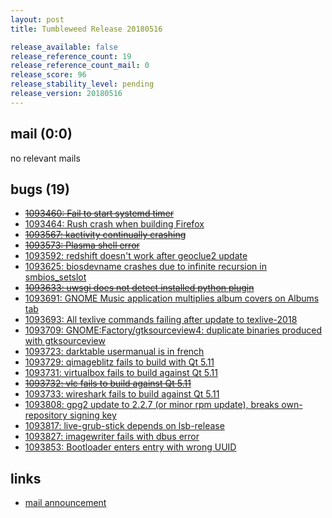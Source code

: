 ```yaml
---
layout: post
title: Tumbleweed Release 20180516

release_available: false
release_reference_count: 19
release_reference_count_mail: 0
release_score: 96
release_stability_level: pending
release_version: 20180516
---
```


## mail (0:0)

no relevant mails

## bugs (19)

<!--more-->

- ~~[1093460: Fail to start systemd timer](https://bugzilla.opensuse.org/show_bug.cgi?id=1093460)~~
- [1093464: Rush crash when building Firefox](https://bugzilla.opensuse.org/show_bug.cgi?id=1093464)
- ~~[1093567: kactivity continually crashing](https://bugzilla.opensuse.org/show_bug.cgi?id=1093567)~~
- ~~[1093573: Plasma shell error](https://bugzilla.opensuse.org/show_bug.cgi?id=1093573)~~
- [1093592: redshift doesn't work after geoclue2 update](https://bugzilla.opensuse.org/show_bug.cgi?id=1093592)
- [1093625: biosdevname crashes due to infinite recursion in smbios_setslot](https://bugzilla.opensuse.org/show_bug.cgi?id=1093625)
- ~~[1093633: uwsgi does not detect installed python plugin](https://bugzilla.opensuse.org/show_bug.cgi?id=1093633)~~
- [1093691: GNOME Music application multiplies album covers on Albums tab](https://bugzilla.opensuse.org/show_bug.cgi?id=1093691)
- [1093693: All texlive commands failing after update to texlive-2018](https://bugzilla.opensuse.org/show_bug.cgi?id=1093693)
- [1093709: GNOME:Factory/gtksourceview4: duplicate binaries produced with gtksourceview](https://bugzilla.opensuse.org/show_bug.cgi?id=1093709)
- [1093723: darktable usermanual is in french](https://bugzilla.opensuse.org/show_bug.cgi?id=1093723)
- [1093729: qimageblitz fails to build with Qt 5.11](https://bugzilla.opensuse.org/show_bug.cgi?id=1093729)
- [1093731: virtualbox fails to build against Qt 5.11](https://bugzilla.opensuse.org/show_bug.cgi?id=1093731)
- ~~[1093732: vlc fails to build against Qt 5.11](https://bugzilla.opensuse.org/show_bug.cgi?id=1093732)~~
- [1093733: wireshark fails to build against Qt 5.11](https://bugzilla.opensuse.org/show_bug.cgi?id=1093733)
- [1093808: gpg2 update to 2.2.7 (or minor rpm update), breaks own-repository signing key](https://bugzilla.opensuse.org/show_bug.cgi?id=1093808)
- [1093817: live-grub-stick depends on lsb-release](https://bugzilla.opensuse.org/show_bug.cgi?id=1093817)
- [1093827: imagewriter fails with dbus error](https://bugzilla.opensuse.org/show_bug.cgi?id=1093827)
- [1093853: Bootloader enters entry with wrong UUID](https://bugzilla.opensuse.org/show_bug.cgi?id=1093853)



## links

- [mail announcement](https://lists.opensuse.org/opensuse-factory/2018-05/msg00213.html)
